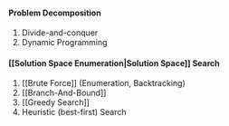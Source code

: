 #### Problem Decomposition 
1. Divide-and-conquer  
2. Dynamic Programming  

#### [[Solution Space Enumeration|Solution Space]] Search  
1. [[Brute Force]] (Enumeration, Backtracking)  
2. [[Branch-And-Bound]]
3. [[Greedy Search]]
4. Heuristic (best-first) Search